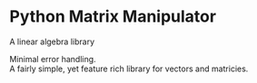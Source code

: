 # Python Matrix Manipulator
A linear algebra library

Minimal error handling.   
A fairly simple, yet feature rich library for vectors and matricies.

